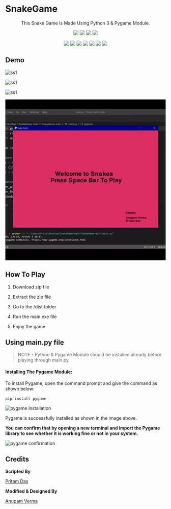 # SnakeGame

<p align="center">
This Snake Game Is Made Using Python 3 & Pygame Module. 
</p>

<p align="center">
<a href="https://github.com/hacker-404-error/SnakeGame"><img src="https://badges.frapsoft.com/os/v1/open-source.svg?v=103"></a>
<a href="https://github.com/hacker-404-error/SnakeGame"><img src="https://img.shields.io/badge/Built%20by-developers%20%3C%2F%3E-0059b3"></a>
<a href="https://github.com/hacker-404-error/SnakeGame"><img src="https://img.shields.io/static/v1.svg?label=Contributions&message=Welcome&color=yellow"></a>
<a href="https://github.com/smaranjitghose/"><img src="https://img.shields.io/badge/Maintained%3F-yes-brightgreen.svg?v=103"></a>
</p>
<p align="center">
<a href="https://github.com/hacker-404-error/SnakeGame/graphs/contributors"><img src="https://img.shields.io/github/contributors/hacker-404-error/SnakeGame?color=brightgreen"></a>
<a href="https://github.com/hacker-404-error/SnakeGame/stargazers"><img src="https://img.shields.io/github/stars/hacker-404-error/SnakeGame?color=0059b3"></a>
<a href="https://github.com/hacker-404-error/SnakeGame/network/members"><img src="https://img.shields.io/github/forks/hacker-404-error/SnakeGame?color=yellow"></a>
<a href="https://github.com/hacker-404-error/SnakeGame/issues"><img src="https://img.shields.io/github/issues/hacker-404-error/SnakeGame?color=0059b3"></a>
<a href="https://github.com/hacker-404-error/SnakeGame/issues?q=is%3Aissue+is%3Aclosed"><img src="https://img.shields.io/github/issues-closed-raw/hacker-404-error/SnakeGame?color=yellow"></a>
<a href="https://github.com/hacker-404-error/SnakeGame/pulls"><img src="https://img.shields.io/github/issues-pr/hacker-404-error/SnakeGame?color=brightgreen"></a>
<a href="https://github.com/hacker-404-error/SnakeGame/pulls?q=is%3Apr+is%3Aclosed"><img src="https://img.shields.io/github/issues-pr-closed-raw/hacker-404-error/SnakeGame?color=0059b3"></a>
</p>
  
## Demo
  
![ss1](https://i.ibb.co/cTr5bBR/Screenshot-1.png)

![ss1](https://i.ibb.co/hXp9Jdb/Screenshot-2.png)

![ss1](https://i.ibb.co/t21fVmF/Screenshot-3.png)

<p align="center"><img src="https://raw.githubusercontent.com/anupam215769/SnakeGame/main/ezgif-3-d2bfe6f9ea29.gif"></p>


## How To Play

1. Download zip file 

2. Extract the zip file

3. Go to the /dist folder

4. Run the main.exe file

5. Enjoy the game


## Using main.py file

>NOTE - Python & Pygame Module should be installed already before playing through main.py.



#### Installing The Pygame Module:

To install Pygame, open the command prompt and give the command as shown below:

```
pip install pygame
```

![pygame installation](https://media.geeksforgeeks.org/wp-content/uploads/20210415121952/WhatsAppImage20210415at121530PM.jpeg)

Pygame is successfully installed as shown in the image above.

**You can confirm that by opening a new terminal and import the Pygame library to see whether it is working fine or not in your system.**

![pygame confirmation](https://media.geeksforgeeks.org/wp-content/uploads/20210415121950/WhatsAppImage20210415at121849PM.jpeg)



## Credits

**Scripted By**

[Pritam Das](https://github.com/hacker-404-error)


**Modified & Designed By**

[Anupam Verma](https://github.com/anupam215769)


